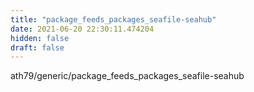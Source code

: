 ```yaml
---
title: "package_feeds_packages_seafile-seahub"
date: 2021-06-20 22:30:11.474204
hidden: false
draft: false
---
```


ath79/generic/package_feeds_packages_seafile-seahub

